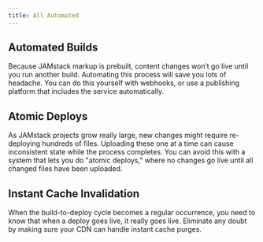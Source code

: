 ```yaml
---
title: All Automated
---
```


## Automated Builds

Because JAMstack markup is prebuilt, content changes won’t go live until you run another build. Automating this process will save you lots of headache. You can do this yourself with webhooks, or use a publishing platform that includes the service automatically.

## Atomic Deploys

As JAMstack projects grow really large, new changes might require re-deploying hundreds of files. Uploading these one at a time can cause inconsistent state while the process completes. You can avoid this with a system that lets you do "atomic deploys," where no changes go live until all changed files have been uploaded.

## Instant Cache Invalidation

When the build-to-deploy cycle becomes a regular occurrence, you need to know that when a deploy goes live, it really goes live. Eliminate any doubt by making sure your CDN can handle instant cache purges.
